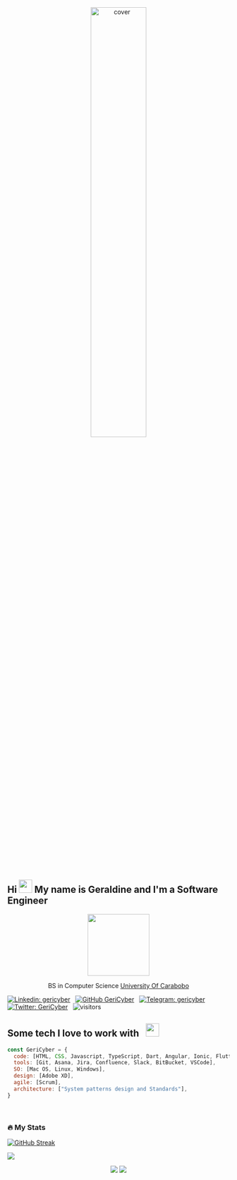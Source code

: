 <div align="center">
    <img width="50%" src="https://media.giphy.com/media/j5hWF2V3RlNGItTkGc/giphy.gif" alt="cover" />
</div>

<h2> Hi <img src = "https://raw.githubusercontent.com/MartinHeinz/MartinHeinz/master/wave.gif" width = 30px> My name is Geraldine and I'm a Software Engineer </h2>

<p align="center">
    <img
        src="./1F66C5FD-6454-46F6-AF4D-C61E905935A7.png"
        width="140">
</p>

<p align="center">
    BS in Computer Science <a target="_blank" href="http://www.uc.edu.ve/">University Of Carabobo</a>
</p>


[![Linkedin: gericyber](https://img.shields.io/badge/-gericyber-blue?style=flat-square&logo=Linkedin&logoColor=white&link=https://www.linkedin.com/in/gericyber/)](https://www.linkedin.com/in/gericyber/) &nbsp;
[![GitHub GeriCyber](https://img.shields.io/github/followers/GeriCyber?label=follow&style=social)](https://github.com/GeriCyber) &nbsp;
[![Telegram: gericyber](https://img.shields.io/badge/-gericyber-blue?style=flat-square&logo=Telegram&logoColor=white&link=https://t.me/gericyber)](https://t.me/gericyber) &nbsp;
[![Twitter: GeriCyber](https://img.shields.io/badge/-GeriCyber-blue?style=flat-square&logo=Twitter&logoColor=white&link=https://twitter.com/GeriCyber)](https://twitter.com/GeriCyber) &nbsp;
![visitors](https://visitor-badge.glitch.me/badge?page_id=gericyber.gericyber)


<h2>Some tech I love to work with &nbsp; <img src = "https://media2.giphy.com/media/QssGEmpkyEOhBCb7e1/giphy.gif?cid=ecf05e47a0n3gi1bfqntqmob8g9aid1oyj2wr3ds3mg700bl&rid=giphy.gif" width = 30px> </h2>

```javascript
const GeriCyber = {
  code: [HTML, CSS, Javascript, TypeScript, Dart, Angular, Ionic, Flutter, Vue.js, Firebase, Node.js, PHP, Laravel, MySQL, C, C++],
  tools: [Git, Asana, Jira, Confluence, Slack, BitBucket, VSCode],
  SO: [Mac OS, Linux, Windows],
  design: [Adobe XD],
  agile: [Scrum],
  architecture: ["System patterns design and Standards"],
}
```
<br>

### :fire: My Stats 
[![GitHub Streak](http://github-readme-streak-stats.herokuapp.com?user=gericyber&theme=tokyonight&mode=weekly)](https://git.io/streak-stats)

<img src="https://wakatime.com/share/@gericyber/e1050e57-35e7-40e4-b6e3-4520ab5b8881.svg"/>

<p align="center">
    <img src="https://wakatime.com/share/@gericyber/e1050e57-35e7-40e4-b6e3-4520ab5b8881.svg"/>
    <img src="https://github-readme-stats.vercel.app/api/top-langs/?username=gericyber&langs_count=8&layout=compact&exclude_repo=equiser-app-website,TEG-Febeca,GAD-Voyager-Admin,Garmocar-Shop&hide=css"/>
</p>

